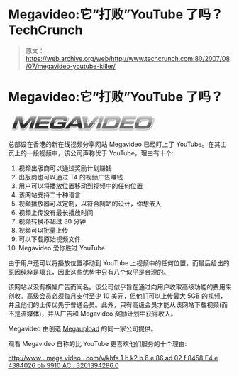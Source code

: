 # Megavideo:它“打败”YouTube 了吗？TechCrunch

> 原文：<https://web.archive.org/web/http://www.techcrunch.com:80/2007/08/07/megavideo-youtube-killer/>

# Megavideo:它“打败”YouTube 了吗？

![](img/facede1dab22a764d8fb61fb2d243b40.png)

总部设在香港的新在线视频分享网站 Megavideo 已经盯上了 YouTube。在其主页上的一段视频中，该公司声称优于 YouTube，理由有十个:

1.  视频出版商可以通过奖励计划赚钱
2.  出版商也可以通过 T4 的视频广告赚钱
3.  用户可以将播放位置移动到视频中的任何位置
4.  该网站支持二十种语言
5.  视频播放器可以定制，以符合网站的设计，你想嵌入
6.  视频上传没有最长播放时间
7.  视频转换不超过 30 分钟
8.  视频可以批量上传
9.  可以下载原始视频文件
10.  Megavideo 爱你胜过 YouTube

由于用户还可以将播放位置移动到 YouTube 上视频中的任何位置，而最后给出的原因纯粹是填充，因此这些优势中只有八个似乎是合理的。

该网站以没有横幅广告而闻名。该公司似乎旨在通过向用户收取高级功能的费用来创收。高级会员必须每月支付至少 10 美元，但他们可以上传最大 5GB 的视频，并且他们的上传优先于普通会员。此外，只有高级会员才能从该网站下载视频(而不是流媒体)，并从广告和 Megavideo 奖励计划中获得收入。

Megavideo 由创造 [Megaupload](https://web.archive.org/web/20221204184206/http://www.megaupload.com/) 的同一家公司提供。

观看 Megavideo 自称的比 YouTube 更喜欢他们服务的十个理由:

[http://www . mega video . com/v/khfs 1 b k2 b 6 e 86 ad 02 f 8458 E4 e 4384026 bb 9910 AC . 3261394286.0](https://web.archive.org/web/20221204184206/http://www.megavideo.com/v/KHFS1BK2b6e86ad02f8458e4e4384026bb9910ac.3261394286.0)